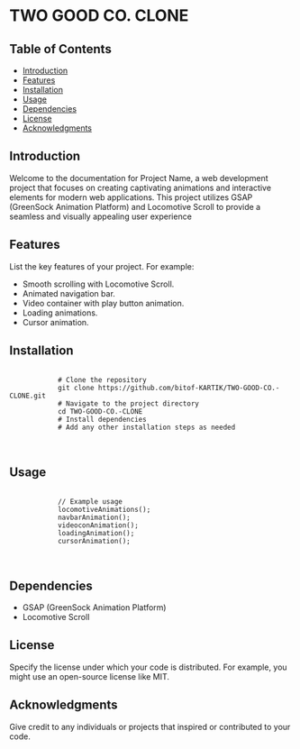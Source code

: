 <h1>TWO GOOD CO. CLONE</h1>
    <h2>Table of Contents</h2>
    <ul>
        <li><a href="#introduction">Introduction</a></li>
        <li><a href="#features">Features</a></li>
        <li><a href="#installation">Installation</a></li>
        <li><a href="#usage">Usage</a></li>
        <li><a href="#dependencies">Dependencies</a></li>
        <li><a href="#license">License</a></li>
        <li><a href="#acknowledgments">Acknowledgments</a></li>
    </ul>
    <h2 id="introduction">Introduction</h2>
    <p>Welcome to the documentation for Project Name, a web development project that focuses on creating captivating animations and interactive elements for modern web applications. This project utilizes GSAP (GreenSock Animation Platform) and Locomotive Scroll to provide a seamless and visually appealing user experience</p>
    <h2 id="features">Features</h2>
    <p>List the key features of your project. For example:</p>
    <ul>
        <li>Smooth scrolling with Locomotive Scroll.</li>
        <li>Animated navigation bar.</li>
        <li>Video container with play button animation.</li>
        <li>Loading animations.</li>
        <li>Cursor animation.</li>
    </ul>
    <h2 id="installation">Installation</h2>
    <pre>
        <code>
            # Clone the repository
            git clone https://github.com/bitof-KARTIK/TWO-GOOD-CO.-CLONE.git
            # Navigate to the project directory
            cd TWO-GOOD-CO.-CLONE
            # Install dependencies
            # Add any other installation steps as needed
        </code>
    </pre>
    <h2 id="usage">Usage</h2>
    <pre>
        <code>
            // Example usage
            locomotiveAnimations();
            navbarAnimation();
            videoconAnimation();
            loadingAnimation();
            cursorAnimation();
        </code>
    </pre>
    <h2 id="dependencies">Dependencies</h2>
    <ul>
        <li>GSAP (GreenSock Animation Platform)</li>
        <li>Locomotive Scroll</li>
    </ul>
    <h2 id="license">License</h2>
    <p>Specify the license under which your code is distributed. For example, you might use an open-source license like MIT.</p>
    <h2 id="acknowledgments">Acknowledgments</h2>
    <p>Give credit to any individuals or projects that inspired or contributed to your code.</p>
